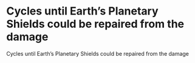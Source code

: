 # Cycles until Earth’s Planetary Shields could be repaired from the damage

Cycles until Earth’s Planetary Shields could be repaired from the damage